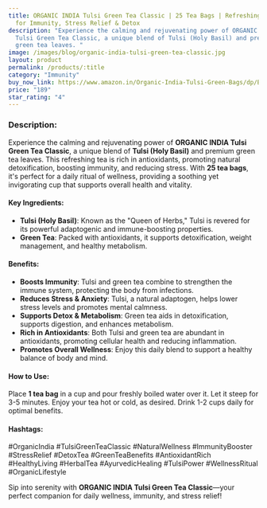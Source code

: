 ```yaml
---
title: ORGANIC INDIA Tulsi Green Tea Classic | 25 Tea Bags | Refreshing Blend
  for Immunity, Stress Relief & Detox
description: "Experience the calming and rejuvenating power of ORGANIC INDIA
  Tulsi Green Tea Classic, a unique blend of Tulsi (Holy Basil) and premium
  green tea leaves. "
image: /images/blog/organic-india-tulsi-green-tea-classic.jpg
layout: product
permalink: /products/:title
category: "Immunity"
buy_now_link: https://www.amazon.in/Organic-India-Tulsi-Green-Bags/dp/B00AHUER16/?sr=1-5&tag=ayushmonk-21
price: "189"
star_rating: "4"
---
```

### Description:
Experience the calming and rejuvenating power of **ORGANIC INDIA Tulsi Green Tea Classic**, a unique blend of **Tulsi (Holy Basil)** and premium green tea leaves. This refreshing tea is rich in antioxidants, promoting natural detoxification, boosting immunity, and reducing stress. With **25 tea bags**, it's perfect for a daily ritual of wellness, providing a soothing yet invigorating cup that supports overall health and vitality.

#### Key Ingredients:
- **Tulsi (Holy Basil)**: Known as the "Queen of Herbs," Tulsi is revered for its powerful adaptogenic and immune-boosting properties.
- **Green Tea**: Packed with antioxidants, it supports detoxification, weight management, and healthy metabolism.

#### Benefits:
- **Boosts Immunity**: Tulsi and green tea combine to strengthen the immune system, protecting the body from infections.
- **Reduces Stress & Anxiety**: Tulsi, a natural adaptogen, helps lower stress levels and promotes mental calmness.
- **Supports Detox & Metabolism**: Green tea aids in detoxification, supports digestion, and enhances metabolism.
- **Rich in Antioxidants**: Both Tulsi and green tea are abundant in antioxidants, promoting cellular health and reducing inflammation.
- **Promotes Overall Wellness**: Enjoy this daily blend to support a healthy balance of body and mind.

#### How to Use:
Place **1 tea bag** in a cup and pour freshly boiled water over it. Let it steep for 3-5 minutes. Enjoy your tea hot or cold, as desired. Drink 1-2 cups daily for optimal benefits.

#### Hashtags:
#OrganicIndia #TulsiGreenTeaClassic #NaturalWellness #ImmunityBooster #StressRelief #DetoxTea #GreenTeaBenefits #AntioxidantRich #HealthyLiving #HerbalTea #AyurvedicHealing #TulsiPower #WellnessRitual #OrganicLifestyle

Sip into serenity with **ORGANIC INDIA Tulsi Green Tea Classic**—your perfect companion for daily wellness, immunity, and stress relief!
